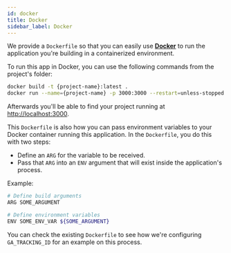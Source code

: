 ```yaml
---
id: docker
title: Docker
sidebar_label: Docker
---
```


We provide a `Dockerfile` so that you can easily use [**Docker**](https://www.docker.com/) to run the application you're building in a containerized environment.

To run this app in Docker, you can use the following commands from the project's folder:

```bash
docker build -t {project-name}:latest .
docker run --name={project-name} -p 3000:3000 --restart=unless-stopped -d {project-name}:latest
```

Afterwards you'll be able to find your project running at [http://localhost:3000](http://localhost:3000).

This `Dockerfile` is also how you can pass environment variables to your Docker container running this application. In the `Dockerfile`, you do this with two steps:

- Define an `ARG` for the variable to be received.
- Pass that `ARG` into an `ENV` argument that will exist inside the application's process.

Example:

```bash
# Define build arguments
ARG SOME_ARGUMENT

# Define environment variables
ENV SOME_ENV_VAR ${SOME_ARGUMENT}
```

You can check the existing `Dockerfile` to see how we're configuring `GA_TRACKING_ID` for an example on this process.
